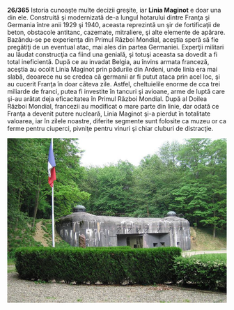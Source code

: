 **26/365** Istoria cunoaşte multe decizii greşite, iar **Linia Maginot** e doar una din ele. Construită şi modernizată de-a lungul hotarului dintre Franţa şi Germania între anii 1929 şi 1940, aceasta reprezintă un şir de fortificaţii de beton, obstacole antitanc, cazemate, mitraliere, şi alte elemente de apărare. Bazându-se pe experienţa din Primul Război Mondial, aceştia speră să fie pregătiţi de un eventual atac, mai ales din partea Germaniei. Experţii militari au lăudat construcţia ca fiind una genială, şi totuşi aceasta sa dovedit a fi total ineficientă. După ce au invadat Belgia, au învins armata franceză, aceştia au ocolit Linia Maginot prin pădurile din Ardeni, unde linia era mai slabă, deoarece nu se credea că germanii ar fi putut ataca prin acel loc, şi au cucerit Franţa în doar câteva zile. Astfel, cheltuielile enorme de cca trei miliarde de franci, putea fi investite în tancuri şi avioane, arme de luptă care şi-au arătat deja eficacitatea în Primul Război Mondial. După al Doilea Război Mondial, francezii au modificat o mare parte din linie, dar odată ce Franţa a devenit putere nucleară, Linia Maginot şi-a pierdut în totalitate valoarea, iar în zilele noastre, diferite segmente sunt folosite ca muzeu or ca ferme pentru ciuperci, pivniţe pentru vinuri şi chiar cluburi de distracţie.

![Linia Maginot](image-1.jpg)
